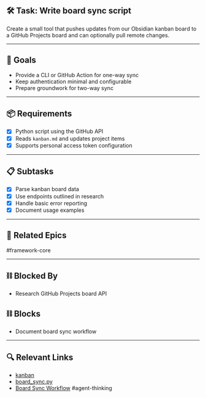 ## 🛠️ Task: Write board sync script

Create a small tool that pushes updates from our Obsidian kanban board to a GitHub Projects board and can optionally pull remote changes.

---

## 🎯 Goals
- Provide a CLI or GitHub Action for one-way sync
- Keep authentication minimal and configurable
- Prepare groundwork for two-way sync

---

## 📦 Requirements
- [x] Python script using the GitHub API
- [x] Reads `kanban.md` and updates project items
- [x] Supports personal access token configuration

---

## 📋 Subtasks
- [x] Parse kanban board data
- [x] Use endpoints outlined in research
- [x] Handle basic error reporting
- [x] Document usage examples

---

## 🔗 Related Epics
#framework-core

---

## ⛓️ Blocked By
- Research GitHub Projects board API

## ⛓️ Blocks
- Document board sync workflow

---

## 🔍 Relevant Links
- [kanban](../boards/kanban.md)
- [board_sync.py](../../scripts/github_board_sync.py)
- [Board Sync Workflow](../../board_sync.md)
#agent-thinking
